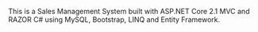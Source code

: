 This is a Sales Management System built with ASP.NET Core 2.1 MVC and RAZOR C# using MySQL, Bootstrap, LINQ and Entity Framework.
